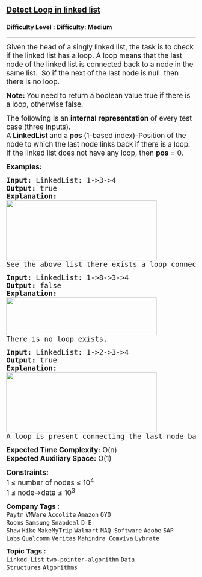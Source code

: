 <h2><a href="https://www.geeksforgeeks.org/problems/detect-loop-in-linked-list/1?page=1&status=unsolved&sortBy=submissions">Detect Loop in linked list</a></h2><h3>Difficulty Level : Difficulty: Medium</h3><hr><div class="problems_problem_content__Xm_eO"><p><span style="font-size: 14pt;">Given the head of a singly linked list, the task is to check if the linked list has a loop. A loop means that the last node of the linked list is connected back to a node in the same list.&nbsp; So if the next of the last node is null. then there is no loop. </span></p>
<p><span style="font-size: 14pt;"><strong>Note: </strong>You need to return a boolean value true if there is a loop, otherwise false.<br></span></p>
<p><span style="font-size: 14pt;">The following is an <strong>internal representation </strong>of every test case (three inputs).<br>A<strong> LinkedList </strong>and a<strong> </strong><strong>pos </strong>(1-based index)-Position of the node to which the last node links back if there is a loop. If the linked list does not have any loop, then <strong>pos</strong> = 0.</span></p>
<p><span style="font-size: 14pt;"><strong>Examples:</strong></span></p>
<pre><span style="font-size: 14pt;"><strong>Input: </strong>LinkedList: 1-&gt;3-&gt;4
<strong>Output: </strong>true<strong>
Explanation: <br><img src="https://media.geeksforgeeks.org/img-practice/prod/addEditProblem/700099/Web/Other/blobid1_1718699705.png" width="400" height="160"><br></strong>See the above list there exists a loop connecting the last node back to the second node.<br></span></pre>
<pre><span style="font-size: 14pt;"><strong>Input: </strong>LinkedList:<strong> </strong>1-&gt;8-&gt;3-&gt;4
<strong>Output: </strong>false<strong>
Explanation: <br><img src="https://media.geeksforgeeks.org/img-practice/prod/addEditProblem/700099/Web/Other/blobid2_1718699755.png" width="400" height="100"><br></strong>There is no loop exists.<br></span></pre>
<pre><span style="font-size: 14pt;"><strong>Input: </strong>LinkedList: 1-&gt;2-&gt;3-&gt;4
<strong>Output: </strong>true<strong>
Explanation:</strong></span><br><span style="font-size: 14pt;"><img src="https://media.geeksforgeeks.org/img-practice/prod/addEditProblem/700332/Web/Other/blobid2_1718609744.png" width="400" height="160"></span><br><span style="font-size: 14pt;">A loop is present connecting the last node back to the first node.</span></pre>
<p><span style="font-size: 14pt;"><strong>Expected Time Complexity:</strong> O(n)<br><strong>Expected Auxiliary Space:</strong>&nbsp;O(1)</span></p>
<p><span style="font-size: 14pt;"><strong>Constraints:</strong></span><br><span style="font-size: 14pt;">1 ≤ number of nodes ≤ 10<sup>4</sup><br>1 ≤ node-&gt;data ≤ 10<sup>3</sup></span></p></div><p><span style=font-size:18px><strong>Company Tags : </strong><br><code>Paytm</code>&nbsp;<code>VMWare</code>&nbsp;<code>Accolite</code>&nbsp;<code>Amazon</code>&nbsp;<code>OYO Rooms</code>&nbsp;<code>Samsung</code>&nbsp;<code>Snapdeal</code>&nbsp;<code>D-E-Shaw</code>&nbsp;<code>Hike</code>&nbsp;<code>MakeMyTrip</code>&nbsp;<code>Walmart</code>&nbsp;<code>MAQ Software</code>&nbsp;<code>Adobe</code>&nbsp;<code>SAP Labs</code>&nbsp;<code>Qualcomm</code>&nbsp;<code>Veritas</code>&nbsp;<code>Mahindra Comviva</code>&nbsp;<code>Lybrate</code>&nbsp;<br><p><span style=font-size:18px><strong>Topic Tags : </strong><br><code>Linked List</code>&nbsp;<code>two-pointer-algorithm</code>&nbsp;<code>Data Structures</code>&nbsp;<code>Algorithms</code>&nbsp;